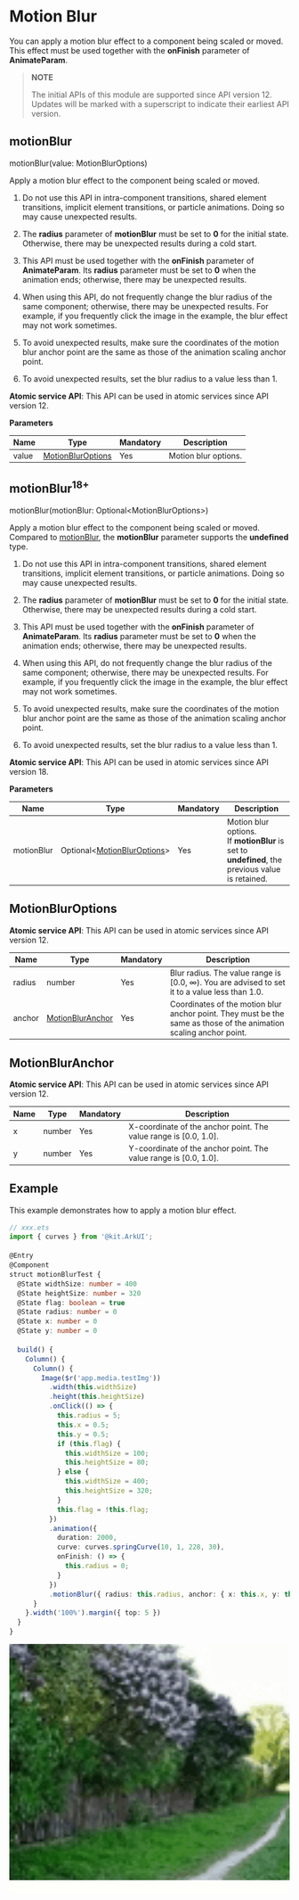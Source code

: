 # Motion Blur

You can apply a motion blur effect to a component being scaled or moved. This effect must be used together with the **onFinish** parameter of **AnimateParam**.

>  **NOTE**
>
>  The initial APIs of this module are supported since API version 12. Updates will be marked with a superscript to indicate their earliest API version.

## motionBlur

motionBlur(value: MotionBlurOptions)

Apply a motion blur effect to the component being scaled or moved.

1. Do not use this API in intra-component transitions, shared element transitions, implicit element transitions, or particle animations. Doing so may cause unexpected results.

2. The **radius** parameter of **motionBlur** must be set to **0** for the initial state. Otherwise, there may be unexpected results during a cold start.

3. This API must be used together with the **onFinish** parameter of **AnimateParam**. Its **radius** parameter must be set to **0** when the animation ends; otherwise, there may be unexpected results.

4. When using this API, do not frequently change the blur radius of the same component; otherwise, there may be unexpected results. For example, if you frequently click the image in the example, the blur effect may not work sometimes.

5. To avoid unexpected results, make sure the coordinates of the motion blur anchor point are the same as those of the animation scaling anchor point.

6. To avoid unexpected results, set the blur radius to a value less than 1.

**Atomic service API**: This API can be used in atomic services since API version 12.

**Parameters**

| Name| Type                                           | Mandatory| Description              |
| ------ | ----------------------------------------------- | ---- | ------------------ |
| value  | [MotionBlurOptions](#motionbluroptions) | Yes  | Motion blur options.|

## motionBlur<sup>18+</sup>

motionBlur(motionBlur: Optional\<MotionBlurOptions>)

Apply a motion blur effect to the component being scaled or moved. Compared to [motionBlur](#motionblur), the **motionBlur** parameter supports the **undefined** type.

1. Do not use this API in intra-component transitions, shared element transitions, implicit element transitions, or particle animations. Doing so may cause unexpected results.

2. The **radius** parameter of **motionBlur** must be set to **0** for the initial state. Otherwise, there may be unexpected results during a cold start.

3. This API must be used together with the **onFinish** parameter of **AnimateParam**. Its **radius** parameter must be set to **0** when the animation ends; otherwise, there may be unexpected results.

4. When using this API, do not frequently change the blur radius of the same component; otherwise, there may be unexpected results. For example, if you frequently click the image in the example, the blur effect may not work sometimes.

5. To avoid unexpected results, make sure the coordinates of the motion blur anchor point are the same as those of the animation scaling anchor point.

6. To avoid unexpected results, set the blur radius to a value less than 1.

**Atomic service API**: This API can be used in atomic services since API version 18.

**Parameters**

|   Name   |    Type                                                     |  Mandatory |     Description                                                      |
| ---------- | ---------------------------------------------------------- | ---- | ------------------------------------------------------------ |
| motionBlur | Optional\<[MotionBlurOptions](#motionbluroptions)> | Yes  | Motion blur options.<br>If **motionBlur** is set to **undefined**, the previous value is retained.|

## MotionBlurOptions

**Atomic service API**: This API can be used in atomic services since API version 12.

| Name         | Type                                                       | Mandatory | Description                                                        |
| ------------- | ----------------------------------------------------------- | ----- | ------------------------------------------------------------ |
| radius | number      | Yes   | Blur radius. The value range is [0.0, ∞). You are advised to set it to a value less than 1.0.|
| anchor | [MotionBlurAnchor](#motionbluranchor) | Yes   | Coordinates of the motion blur anchor point. They must be the same as those of the animation scaling anchor point.|

## MotionBlurAnchor

**Atomic service API**: This API can be used in atomic services since API version 12.

| Name         | Type                                                       | Mandatory | Description                                                        |
| ------------- | ----------------------------------------------------------- | ----- | ------------------------------------------------------------ |
| x | number      | Yes   | X-coordinate of the anchor point. The value range is [0.0, 1.0].|
| y | number      | Yes   | Y-coordinate of the anchor point. The value range is [0.0, 1.0].|

## Example

This example demonstrates how to apply a motion blur effect.
```ts
// xxx.ets
import { curves } from '@kit.ArkUI';

@Entry
@Component
struct motionBlurTest {
  @State widthSize: number = 400
  @State heightSize: number = 320
  @State flag: boolean = true
  @State radius: number = 0
  @State x: number = 0
  @State y: number = 0

  build() {
    Column() {
      Column() {
        Image($r('app.media.testImg'))
          .width(this.widthSize)
          .height(this.heightSize)
          .onClick(() => {
            this.radius = 5;
            this.x = 0.5;
            this.y = 0.5;
            if (this.flag) {
              this.widthSize = 100;
              this.heightSize = 80;
            } else {
              this.widthSize = 400;
              this.heightSize = 320;
            }
            this.flag = !this.flag;
          })
          .animation({
            duration: 2000,
            curve: curves.springCurve(10, 1, 228, 30),
            onFinish: () => {
              this.radius = 0;
            }
          })
          .motionBlur({ radius: this.radius, anchor: { x: this.x, y: this.y } })
      }
    }.width('100%').margin({ top: 5 })
  }
}
```

![motionBlurTest](figures/motionBlur.gif)
